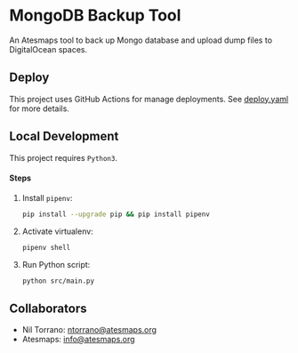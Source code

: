# MongoDB Backup Tool

An Atesmaps tool to back up Mongo database and upload
dump files to DigitalOcean spaces.

## Deploy

This project uses GitHub Actions for manage deployments.
See [deploy.yaml](.github/workflows/deploy.yaml) for more details.

## Local Development

This project requires `Python3`.

#### Steps

1. Install `pipenv`:
    ```bash
    pip install --upgrade pip && pip install pipenv
    ```
2. Activate virtualenv:
    ```bash
    pipenv shell
    ```
3. Run Python script:
    ```bash
    python src/main.py
    ```

## Collaborators
- Nil Torrano: <ntorrano@atesmaps.org>
- Atesmaps: <info@atesmaps.org>
